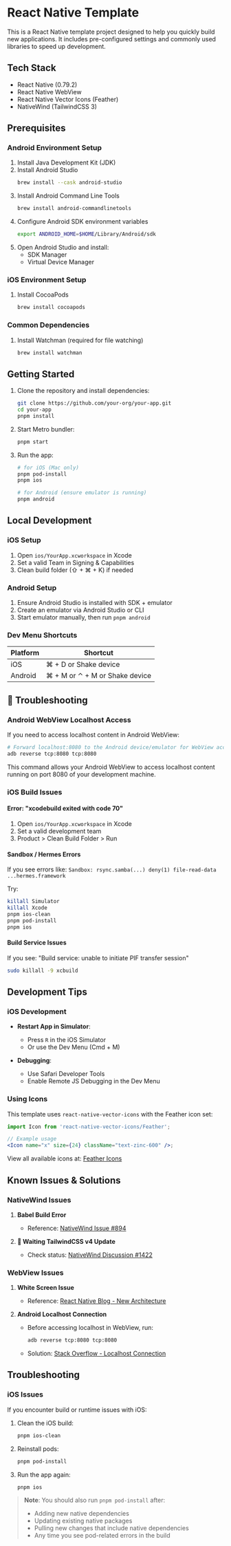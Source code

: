 # React Native Template

This is a React Native template project designed to help you quickly build new applications. It includes pre-configured settings and commonly used libraries to speed up development.

## Tech Stack

- React Native (0.79.2)
- React Native WebView
- React Native Vector Icons (Feather)
- NativeWind (TailwindCSS 3)

## Prerequisites

### Android Environment Setup

1. Install Java Development Kit (JDK)
2. Install Android Studio
   ```sh
   brew install --cask android-studio
   ```
3. Install Android Command Line Tools
   ```sh
   brew install android-commandlinetools
   ```
4. Configure Android SDK environment variables
   ```sh
   export ANDROID_HOME=$HOME/Library/Android/sdk
   ```
5. Open Android Studio and install:
   - SDK Manager
   - Virtual Device Manager

### iOS Environment Setup

1. Install CocoaPods
   ```sh
   brew install cocoapods
   ```

### Common Dependencies

1. Install Watchman (required for file watching)
   ```sh
   brew install watchman
   ```

## Getting Started

1. Clone the repository and install dependencies:

   ```sh
   git clone https://github.com/your-org/your-app.git
   cd your-app
   pnpm install
   ```

2. Start Metro bundler:

   ```sh
   pnpm start
   ```

3. Run the app:

   ```sh
   # for iOS (Mac only)
   pnpm pod-install
   pnpm ios

   # for Android (ensure emulator is running)
   pnpm android
   ```

## Local Development

### iOS Setup

1. Open `ios/YourApp.xcworkspace` in Xcode
2. Set a valid Team in Signing & Capabilities
3. Clean build folder (⇧ + ⌘ + K) if needed

### Android Setup

1. Ensure Android Studio is installed with SDK + emulator
2. Create an emulator via Android Studio or CLI
3. Start emulator manually, then run `pnpm android`

### Dev Menu Shortcuts

| Platform | Shortcut                       |
| -------- | ------------------------------ |
| iOS      | ⌘ + D or Shake device          |
| Android  | ⌘ + M or ⌃ + M or Shake device |

## 🧪 Troubleshooting

### Android WebView Localhost Access

If you need to access localhost content in Android WebView:

```sh
# Forward localhost:8080 to the Android device/emulator for WebView access
adb reverse tcp:8080 tcp:8080
```

This command allows your Android WebView to access localhost content running on port 8080 of your development machine.

### iOS Build Issues

#### Error: "xcodebuild exited with code 70"

1. Open `ios/YourApp.xcworkspace` in Xcode
2. Set a valid development team
3. Product > Clean Build Folder > Run

#### Sandbox / Hermes Errors

If you see errors like: `Sandbox: rsync.samba(...) deny(1) file-read-data ...hermes.framework`

Try:

```sh
killall Simulator
killall Xcode
pnpm ios-clean
pnpm pod-install
pnpm ios
```

#### Build Service Issues

If you see: "Build service: unable to initiate PIF transfer session"

```sh
sudo killall -9 xcbuild
```

## Development Tips

### iOS Development

- **Restart App in Simulator**:

  - Press `R` in the iOS Simulator
  - Or use the Dev Menu (Cmd + M)

- **Debugging**:
  - Use Safari Developer Tools
  - Enable Remote JS Debugging in the Dev Menu

### Using Icons

This template uses `react-native-vector-icons` with the Feather icon set:

```jsx
import Icon from 'react-native-vector-icons/Feather';

// Example usage
<Icon name="x" size={24} className="text-zinc-600" />;
```

View all available icons at: [Feather Icons](https://oblador.github.io/react-native-vector-icons/#Feather)

## Known Issues & Solutions

### NativeWind Issues

1. **Babel Build Error**

   - Reference: [NativeWind Issue #894](https://github.com/nativewind/nativewind/issues/894)

2. **👀 Waiting TailwindCSS v4 Update**
   - Check status: [NativeWind Discussion #1422](https://github.com/nativewind/nativewind/discussions/1422)

### WebView Issues

1. **White Screen Issue**

   - Reference: [React Native Blog - New Architecture](https://reactnative.dev/blog/2024/10/23/the-new-architecture-is-here#opt-out)

2. **Android Localhost Connection**
   - Before accessing localhost in WebView, run:
     ```sh
     adb reverse tcp:8080 tcp:8080
     ```
   - Solution: [Stack Overflow - Localhost Connection](https://stackoverflow.com/questions/44702554/cant-connect-to-localhost-in-react-native-webview)

## Troubleshooting

### iOS Issues

If you encounter build or runtime issues with iOS:

1. Clean the iOS build:

   ```sh
   pnpm ios-clean
   ```

2. Reinstall pods:

   ```sh
   pnpm pod-install
   ```

3. Run the app again:
   ```sh
   pnpm ios
   ```

> **Note**: You should also run `pnpm pod-install` after:
>
> - Adding new native dependencies
> - Updating existing native packages
> - Pulling new changes that include native dependencies
> - Any time you see pod-related errors in the build
